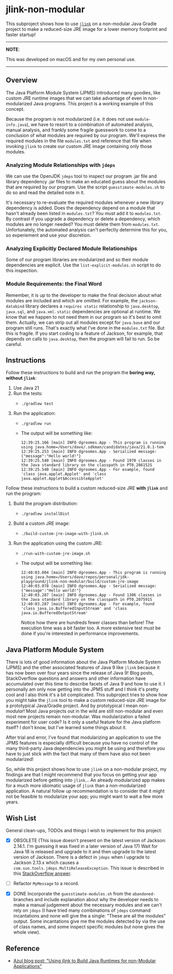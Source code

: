# jlink-non-modular

This subproject shows how to use [`jlink`](https://openjdk.java.net/jeps/282) on a non-modular Java Gradle project to make a reduced-size JRE image for a lower memory footprint and faster startup!

---
**NOTE**:

This was developed on macOS and for my own personal use.

---

## Overview

The Java Platform Module System (JPMS) introduced many goodies, like custom JRE runtime images that we can take advantage
of even in non-modularized Java programs. This project is a working example of this concept.

Because the program is not modularized (i.e. it does not use `module-info.java`), we have to resort to a combination of
automated analysis, manual analysis, and frankly some fragile guesswork to come to a conclusion of what modules are
required by our program. We'll express the required modules in the file `modules.txt` and reference that file when
invoking `jlink` to create our custom JRE image containing only those modules.


### Analyzing Module Relationships with `jdeps`

We can use the OpenJDK `jdeps` tool to inspect our program .jar file and library dependency .jar files to make an
educated guess about the modules that are required by our program. Use the script `guesstimate-modules.sh` to do so and
read the detailed note in it.

It's necessary to re-evaluate the required modules whenever a new library dependency is added. Does the dependency
depend on a module that hasn't already been listed in `modules.txt`? You must add it to `modules.txt`. By contrast if
you upgrade a dependency or delete a dependency, which modules are no longer needed? You must delete them from
`modules.txt`. Unfortunately, the automated analysis can't perfectly determine this for you, so experiement and use your
discretion.


### Analyzing Explicitly Declared Module Relationships

Some of our program libraries are modularized and so their module dependencies are explicit. Use the `list-explicit-modules.sh`
script to do this inspection.


### Module Requirements: the Final Word

Remember, it is up to the developer to make the final decision about what modules are included and which are omitted.
For example, the `jackson-databind` library declares a `requires static` relationship to `java.desktop`, `java.sql`,
and `java.xml`. `static` dependencies are optional at runtime. We know that we happen to not need them in our program
so it's best to omit them. Actually, we can strip out all modules except for `java.base` and our program still runs.
That's exactly what I've done in the `modules.txt` file. But this is fragile. If you start coding to a feature of Jackson,
for example, that depends on calls to `java.desktop`, then the program will fail to run. So be careful.


## Instructions

Follow these instructions to build and run the program the **boring way, without `jlink`**:

1. Use Java 21
2. Run the tests:
   * ```shell
     ./gradlew test
     ```
3. Run the application:
   * ```shell
     ./gradlew run
     ```
   * The output will be something like:
     ```text
     12:39:25.166 [main] INFO dgroomes.App - This program is running using java.home=/Users/dave/.sdkman/candidates/java/21.0.1-tem
     12:39:25.253 [main] INFO dgroomes.App - Serialized message: {"message":"Hello world!"}
     12:39:25.540 [main] INFO dgroomes.App - Found 1970 classes in the Java standard library on the classpath in PT0.286152S
     12:39:25.540 [main] INFO dgroomes.App - For example, found 'class java.applet.Applet' and 'class java.applet.Applet$AccessibleApplet'
     ```

Follow these instructions to build a custom reduced-size JRE **with `jlink`** and run the program:

1. Build the program distribution:
   * ```shell
     ./gradlew installDist
     ```
2. Build a custom JRE image:
   * ```shell
     ./build-custom-jre-image-with-jlink.sh
     ```
3. Run the application using the custom JRE:
   * ```shell
     ./run-with-custom-jre-image.sh
     ```
   * The output will be something like:
     ```text
     12:40:03.004 [main] INFO dgroomes.App - This program is running using java.home=/Users/dave/repos/personal/jdk-playground/jlink-non-modular/build/custom-jre-image
     12:40:03.078 [main] INFO dgroomes.App - Serialized message: {"message":"Hello world!"}
     12:40:03.287 [main] INFO dgroomes.App - Found 1306 classes in the Java standard library on the classpath in PT0.207591S
     12:40:03.287 [main] INFO dgroomes.App - For example, found 'class java.io.BufferedInputStream' and 'class java.io.BufferedOutputStream'
     ```
     Notice how there are hundreds fewer classes than before! The execution time was a bit faster too. A more extensive
     test must be done if you're interested in performance improvements.


## Java Platform Module System

There is lots of good information about the Java Platform Module System (JPMS) and the other associated features of Java 9
like `jlink` because it has now been over four years since the release of Java 9! Blog posts, StackOverflow questions
and answers and other information have accumulated over this time to describe facets of Java 9 and how to use it. I
personally am only now getting into the JPMS stuff and I think it's pretty cool and I also think it's a bit complicated.
This subproject tries to show how you might take the `jlink` tool to make a custom reduced-size JRE image for a
prototypical Java/Gradle project. And by prototypical I mean *non-modular*! Most Java projects out in the wild are still
non-modular and even most new projects remain non-modular. Was modularization a failed experiment for user code? Is it
only a useful feature for the Java platform itself? I don't know, but I've learned some things about it.

After trial and error, I've found that modularizing an application to use the JPMS features is especially
difficult because you have no control of the many third-party Java dependencies you might be using and therefore you have
to just stick with the fact that many of them have also not been modularized!

So, while this project shows how to use `jlink` on a non-modular project, my findings are that I might recommend that you
focus on getting your app modularized before getting into `jlink`... An already modularized app makes for a much more idiomatic
usage of `jlink` than a non-modularized application. A natural follow up recommendation is to consider that it might not be
feasible to modularize your app; you might want to wait a few more years.


## Wish List

General clean-ups, TODOs and things I wish to implement for this project:

* [x] OBSOLETE (This issue doesn't present on the latest version of Jackson: 2.14.1. I'm guessing it was fixed in a later version of Java 17) Wait for Java 18 is released and upgrade to it and then upgrade to the latest version of Jackson. There is a defect in
  `jdeps` when I upgrade to Jackson 2.13.x which causes a `com.sun.tools.jdeps.MultiReleaseException`. This issue is
  described in this [StackOverflow answer](https://stackoverflow.com/a/70011064).
* [ ] Refactor `MyMessage` to a record.
* [x] DONE Incorporate the `guesstimate-modules.sh` from the `abandoned-` branches and include explanation about why the developer
  needs to make a manual judgement about the necessary modules and we can't rely on `jdeps` (I have tried many
  combinations of `jdeps` command incantations and none will give the a single: "These are all the modules" output. Some
  incantations give me the modules detected by via the use of class names, and some inspect specific modules but none
  gives the whole view).


## Reference

* [Azul blog post: "Using jlink to Build Java Runtimes for non-Modular Applications"](https://medium.com/azulsystems/using-jlink-to-build-java-runtimes-for-non-modular-applications-9568c5e70ef4)


